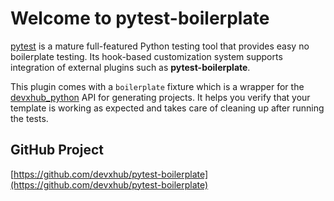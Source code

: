 # Welcome to pytest-boilerplate

[pytest] is a mature full-featured Python testing tool that provides easy
no boilerplate testing. Its hook-based customization system supports integration
of external plugins such as **pytest-boilerplate**.

This plugin comes with a ``boilerplate`` fixture which is a wrapper for the
[devxhub_python] API for generating projects. It helps you verify that your
template is working as expected and takes care of cleaning up after running the
tests.

## GitHub Project

[https://github.com/devxhub/pytest-boilerplate](https://github.com/devxhub/pytest-boilerplate)

[pytest]: https://github.com/pytest-dev/pytest
[devxhub_python]: https://github.com/devxhub_python/devxhub_python
